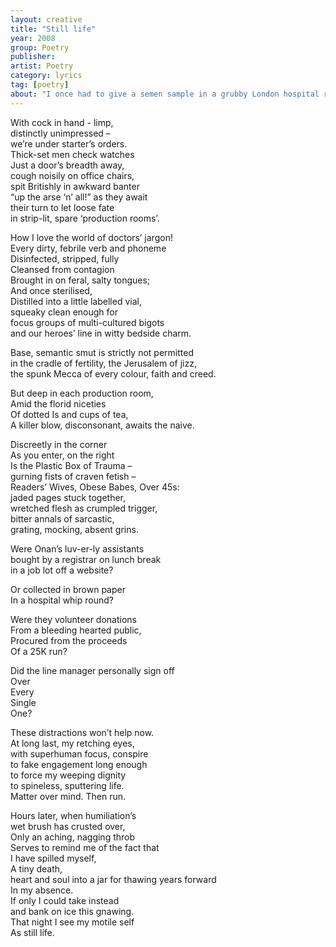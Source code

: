 ```yaml
---
layout: creative
title: "Still life"
year: 2008
group: Poetry
publisher: 
artist: Poetry
category: lyrics
tag: [poetry]
about: "I once had to give a semen sample in a grubby London hospital room. Never again."
---
```


With cock in hand - limp,  
distinctly unimpressed –   
we’re under starter’s orders.  
Thick-set men check watches  
Just a door’s breadth away,  
cough noisily on office chairs,  
spit Britishly in awkward banter   
“up the arse ‘n’ all!” as they await  
their turn to let loose fate  
in strip-lit, spare ‘production rooms’.  
  
How I love the world of doctors’ jargon!  
Every dirty, febrile verb and phoneme  
Disinfected, stripped, fully  
Cleansed from contagion  
Brought in on feral, salty tongues;  
And once sterilised,  
Distilled into a little labelled vial,  
squeaky clean enough for  
focus groups of multi-cultured bigots  
and our heroes’ line in witty bedside charm.  
  
Base, semantic smut is strictly not permitted  
in the cradle of fertility, the Jerusalem of jizz,   
the spunk Mecca of every colour, faith and creed.  
  
But deep in each production room,  
Amid the florid niceties  
Of dotted Is and cups of tea,  
A killer blow, disconsonant, awaits the naive.  
  
Discreetly in the corner  
As you enter, on the right   
Is the Plastic Box of Trauma –  
gurning fists of craven fetish –  
Readers’ Wives, Obese Babes, Over 45s:  
jaded pages stuck together,  
wretched flesh as crumpled trigger,  
bitter annals of sarcastic,  
grating, mocking, absent grins.  
  
Were Onan’s luv-er-ly assistants   
bought by a registrar on lunch break   
in a job lot off a website?  
  
Or collected in brown paper  
In a hospital whip round?  
  
Were they volunteer donations  
From a bleeding hearted public,   
Procured from the proceeds  
Of a 25K run?  
  
Did the line manager personally sign off  
Over   
Every  
Single   
One?  
  
These distractions won’t help now.  
At long last, my retching eyes,  
with superhuman focus, conspire   
to fake engagement long enough   
to force my weeping dignity   
to spineless, sputtering life.  
Matter over mind. Then run.  
  
Hours later, when humiliation’s   
wet brush has crusted over,  
Only an aching, nagging throb  
Serves to remind me of the fact that  
I have spilled myself,    
A tiny death,    
heart and soul into a jar 
for thawing years forward  
In my absence.  
If only I could take instead  
and bank on ice this gnawing.   
That night I see my motile self  
As still life.
